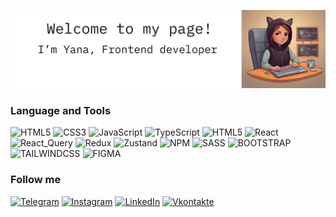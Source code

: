 

![Header](https://github.com/yana-norinskaya/yana-norinskaya/blob/main/assets/profile2.png)
### Language and Tools

![HTML5](https://img.shields.io/badge/-HTML5-9F8471?style=for-the-badge&logo=html5&logoColor=white)
![CSS3](https://img.shields.io/badge/-CSS3-9F8471?style=for-the-badge&logo=CSS3&logoColor=white)
![JavaScript](https://img.shields.io/badge/-JavaScript-9F8471?style=for-the-badge&logo=JavaScript&logoColor=white)
![TypeScript](https://img.shields.io/badge/-TypeScript-9F8471?style=for-the-badge&logo=TypeScript&logoColor=white)
![HTML5](https://img.shields.io/badge/-Vue.js-9F8471?style=for-the-badge&logo=html5&logoColor=white)
![React](https://img.shields.io/badge/-React-9F8471?style=for-the-badge&logo=React&logoColor=white)
![React_Query](https://img.shields.io/badge/-React_Query-9F8471?style=for-the-badge&logo=React&logoColor=white)
![Redux](https://img.shields.io/badge/-Redux-9F8471?style=for-the-badge&logo=Redux&logoColor=white)
![Zustand](https://img.shields.io/badge/-Zustand-9F8471?style=for-the-badge&logo=&logoColor=white)
![NPM](https://img.shields.io/badge/-NPM-9F8471?style=for-the-badge&logo=NPM&logoColor=white)
![SASS](https://img.shields.io/badge/-SASS-9F8471?style=for-the-badge&logo=SASS&logoColor=white)
![BOOTSTRAP](https://img.shields.io/badge/-BOOTSTRAP-9F8471?style=for-the-badge&logo=BOOTSTRAP&logoColor=white)
![TAILWINDCSS](https://img.shields.io/badge/-TAILWINDCSS-9F8471?style=for-the-badge&logo=TAILWINDCSS&logoColor=white)
![FIGMA](https://img.shields.io/badge/-FIGMA-9F8471?style=for-the-badge&logo=FIGMA&logoColor=white)

### Follow me

[![Telegram](https://img.shields.io/badge/-Telegram-9F8471?style=for-the-badge&logo=telegram&logoColor=white)](https://t.me/YanaNorinskaya)
[![Instagram](https://img.shields.io/badge/-Instagram-9F8471?style=for-the-badge&logo=instagram&logoColor=white)](https://instagram.com/norinskaya?igshid=NTc4MTIwNjQ2YQ==)
[![LinkedIn](https://img.shields.io/badge/-LinkedIn-9F8471?style=for-the-badge&logo=linkedin&logoColor=white)](https://www.linkedin.com/in/yana-norinskaya/)
[![Vkontakte](https://img.shields.io/badge/-Vkontakte-9F8471?style=for-the-badge&logo=Vk&logoColor=white)](https://vk.com/id166152639)
